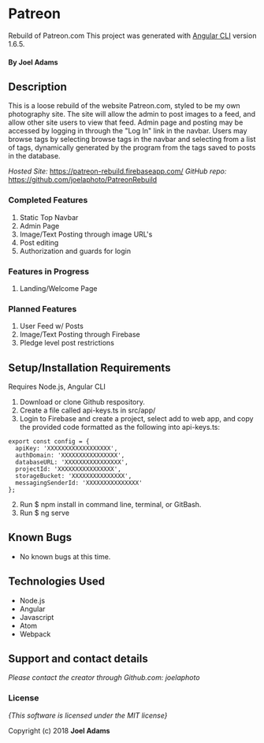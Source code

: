 # Patreon

Rebuild of Patreon.com
This project was generated with [Angular CLI](https://github.com/angular/angular-cli) version 1.6.5.

#### By **Joel Adams**

## Description

This is a loose rebuild of the website Patreon.com, styled to be my own photography site. The site will allow the admin to post images to a feed, and allow other site users to view that feed. Admin page and posting may be accessed by logging in through the "Log In" link in the navbar. Users may browse tags by selecting browse tags in the navbar and selecting from a list of tags, dynamically generated by the program from the tags saved to posts in the database.

*Hosted Site:* https://patreon-rebuild.firebaseapp.com/
*GitHub repo:* https://github.com/joelaphoto/PatreonRebuild

### Completed Features
1. Static Top Navbar
2. Admin Page
3. Image/Text Posting through image URL's
4. Post editing
5. Authorization and guards for login


### Features in Progress
1. Landing/Welcome Page

### Planned Features
1. User Feed w/ Posts
2. Image/Text Posting through Firebase
3. Pledge level post restrictions

## Setup/Installation Requirements
Requires Node.js, Angular CLI

1. Download or clone Github respository.
2. Create a file called api-keys.ts in src/app/
3. Login to Firebase and create a project, select add to web app, and copy the provided code formatted as the following into api-keys.ts:
```
export const config = {
  apiKey: 'XXXXXXXXXXXXXXXXXX',
  authDomain: 'XXXXXXXXXXXXXXXX',
  databaseURL: 'XXXXXXXXXXXXXXXX',
  projectId: 'XXXXXXXXXXXXXXXX',
  storageBucket: 'XXXXXXXXXXXXXXX',
  messagingSenderId: 'XXXXXXXXXXXXXXX'
};
```
2. Run $ npm install in command line, terminal, or GitBash.
3. Run $ ng serve

## Known Bugs
* No known bugs at this time.

## Technologies Used
* Node.js
* Angular
* Javascript
* Atom
* Webpack

## Support and contact details

_Please contact  the creator through Github.com: joelaphoto_

### License

*{This software is licensed under the MIT license}*

Copyright (c) 2018 **Joel Adams**
